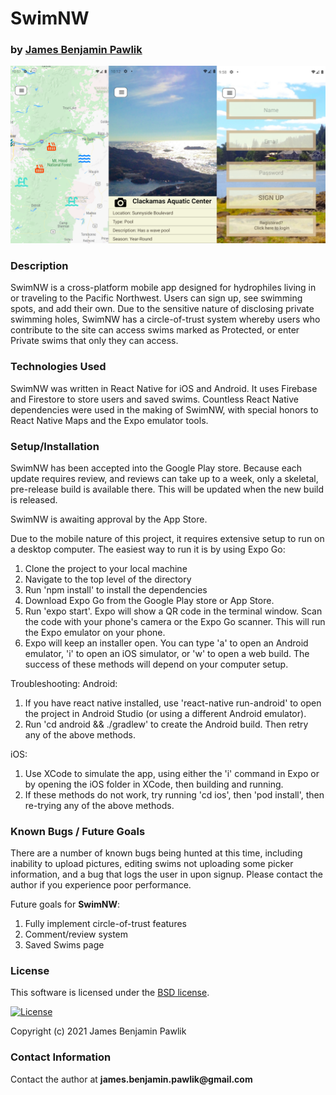 # __SwimNW__

### by [James Benjamin Pawlik](http://github.com/jbpawlik)

![SwimNW](https://github.com/jbpawlik/SwimNW/blob/main/src/assets/images/SwimNW.png?raw=true)

### __Description__
SwimNW is a cross-platform mobile app designed for hydrophiles living in or traveling to the Pacific Northwest. Users can sign up, see swimming spots, and add their own. Due to the sensitive nature of disclosing private swimming holes, SwimNW has a circle-of-trust system whereby users who contribute to the site can access swims marked as Protected, or enter Private swims that only they can access.
### __Technologies Used__
SwimNW was written in React Native for iOS and Android. It uses Firebase and Firestore to store users and saved swims. Countless React Native dependencies were used in the making of SwimNW, with special honors to React Native Maps and the Expo emulator tools.

### __Setup/Installation__
SwimNW has been accepted into the Google Play store. Because each update requires review, and reviews can take up to a week, only a skeletal, pre-release build is available there. This will be updated when the new build is released.

SwimNW is awaiting approval by the App Store.

Due to the mobile nature of this project, it requires extensive setup to run on a desktop computer. The easiest way to run it is by using Expo Go:

1. Clone the project to your local machine
2. Navigate to the top level of the directory
3. Run 'npm install' to install the dependencies
4. Download Expo Go from the Google Play store or App Store.
5. Run 'expo start'. Expo will show a QR code in the terminal window. Scan the code with your phone's camera or the Expo Go scanner. This will run the Expo emulator on your phone.
6. Expo will keep an installer open. You can type 'a' to open an Android emulator, 'i' to open an iOS simulator, or 'w' to open a web build. The success of these methods will depend on your computer setup.

Troubleshooting:
Android:
1. If you have react native installed, use 'react-native run-android' to open the project in Android Studio (or using a different Android emulator).
2. Run 'cd android && ./gradlew' to create the Android build. Then retry any of the above methods.

iOS:
1. Use XCode to simulate the app, using either the 'i' command in Expo or by opening the iOS folder in XCode, then building and running.
2. If these methods do not work, try running 'cd ios', then 'pod install', then re-trying any of the above methods.

### __Known Bugs / Future Goals__
There are a number of known bugs being hunted at this time, including inability to upload pictures, editing swims not uploading some picker information, and a bug that logs the user in upon signup. Please contact the author if you experience poor performance.

Future goals for __SwimNW__:
1. Fully implement circle-of-trust features
2. Comment/review system
3. Saved Swims page
### __License__
This software is licensed under the [BSD license](license.txt).

[![License](https://img.shields.io/badge/License-BSD%202--Clause-orange.svg)](https://opensource.org/licenses/BSD-2-Clause)

Copyright (c) 2021 James Benjamin Pawlik

### __Contact Information__
Contact the author at __james.benjamin.pawlik@gmail.com__